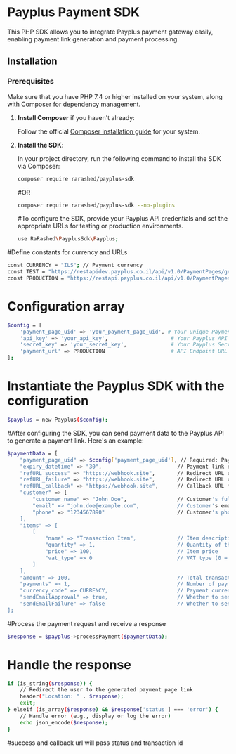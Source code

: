 # Payplus Payment SDK

This PHP SDK allows you to integrate Payplus payment gateway easily, enabling payment link generation and payment processing.

## Installation

### Prerequisites

Make sure that you have PHP 7.4 or higher installed on your system, along with Composer for dependency management.

1. **Install Composer** if you haven't already:

   Follow the official [Composer installation guide](https://getcomposer.org/download/) for your system.

2. **Install the SDK**:

   In your project directory, run the following command to install the SDK via Composer:

   ```bash
   composer require rarashed/payplus-sdk
   ```
   #OR
   ```bash
   composer require rarashed/payplus-sdk --no-plugins
   ```
   #To configure the SDK, provide your Payplus API credentials and set the appropriate URLs for testing or production environments.

   ```bash
   use RaRashed\PayplusSdk\Payplus;
   ```
   
#Define constants for currency and URLs
```bash
const CURRENCY = "ILS"; // Payment currency
const TEST = "https://restapidev.payplus.co.il/api/v1.0/PaymentPages/generateLink"; // Test URL
const PRODUCTION = "https://restapi.payplus.co.il/api/v1.0/PaymentPages/generateLink"; // Production URL
```

# Configuration array
```bash
$config = [
    'payment_page_uid' => 'your_payment_page_uid', # Your unique Payment Page ID
    'api_key' => 'your_api_key',                    # Your Payplus API Key
    'secret_key' => 'your_secret_key',              # Your Payplus Secret Key
    'payment_url' => PRODUCTION                     # API Endpoint URL (use TEST for sandbox environment)
];
```
# Instantiate the Payplus SDK with the configuration
```bash
$payplus = new Payplus($config);
```
#After configuring the SDK, you can send payment data to the Payplus API to generate a payment link. Here's an example:
```bash
$paymentData = [
    "payment_page_uid" => $config['payment_page_uid'], // Required: Payment Page UID
    "expiry_datetime" => "30",                        // Payment link expiry time (in minutes)
    "refURL_success" => "https://webhook.site",       // Redirect URL upon successful payment
    "refURL_failure" => "https://webhook.site",       // Redirect URL upon failed payment
    "refURL_callback" => "https://webhook.site",      // Callback URL for payment status updates
    "customer" => [
        "customer_name" => "John Doe",                // Customer's full name
        "email" => "john.doe@example.com",            // Customer's email address
        "phone" => "1234567890"                       // Customer's phone number
    ],
    "items" => [
        [
            "name" => "Transaction Item",             // Item description
            "quantity" => 1,                          // Quantity of the item
            "price" => 100,                           // Item price
            "vat_type" => 0                           // VAT type (0 = no VAT)
        ]
    ],
    "amount" => 100,                                  // Total transaction amount
    "payments" => 1,                                  // Number of payments to be processed
    "currency_code" => CURRENCY,                      // Payment currency (e.g., ILS for Israeli Shekel)
    "sendEmailApproval" => true,                      // Whether to send an approval email
    "sendEmailFailure" => false                       // Whether to send a failure email
];
```
#Process the payment request and receive a response
```bash
$response = $payplus->processPayment($paymentData);
```

# Handle the response
```bash
if (is_string($response)) {
    // Redirect the user to the generated payment page link
    header("Location: " . $response);
    exit;
} elseif (is_array($response) && $response['status'] === 'error') {
    // Handle error (e.g., display or log the error)
    echo json_encode($response);
}
```

#success and callback url will pass status and transaction id


   
